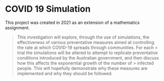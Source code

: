 # COVID 19 Simulation

This project was created in 2021 as an extension of a mathematics assignment.

> This investigation will explore, through the use of simulations, the effectiveness of various preventative measures aimed at controlling the rate at which COVID-19 spreads through communities. For each  > trial the simulations will be altered to attempt to replicate preventative conditions introduced by the Australian government, and then discuss how this affects the exponential growth of the number of   > infected people. This will hopefully demonstrate why these measures are implemented and why they should be followed.
